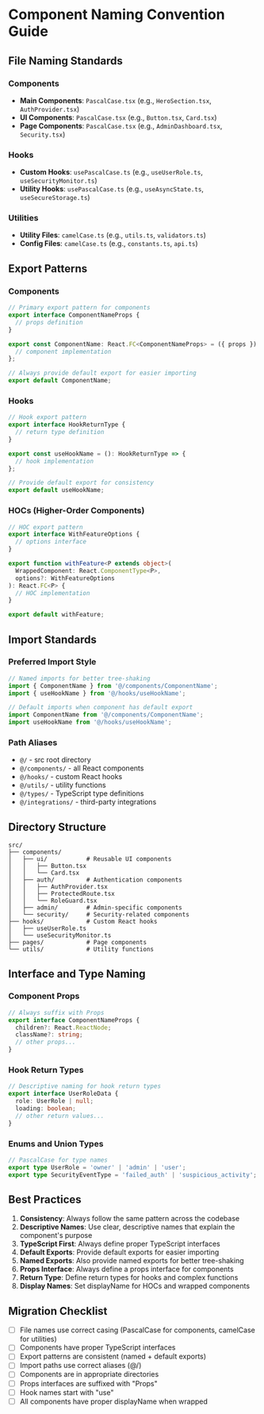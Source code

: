 # Component Naming Convention Guide

## File Naming Standards

### Components
- **Main Components**: `PascalCase.tsx` (e.g., `HeroSection.tsx`, `AuthProvider.tsx`)
- **UI Components**: `PascalCase.tsx` (e.g., `Button.tsx`, `Card.tsx`)
- **Page Components**: `PascalCase.tsx` (e.g., `AdminDashboard.tsx`, `Security.tsx`)

### Hooks
- **Custom Hooks**: `usePascalCase.ts` (e.g., `useUserRole.ts`, `useSecurityMonitor.ts`)
- **Utility Hooks**: `usePascalCase.ts` (e.g., `useAsyncState.ts`, `useSecureStorage.ts`)

### Utilities
- **Utility Files**: `camelCase.ts` (e.g., `utils.ts`, `validators.ts`)
- **Config Files**: `camelCase.ts` (e.g., `constants.ts`, `api.ts`)

## Export Patterns

### Components
```typescript
// Primary export pattern for components
export interface ComponentNameProps {
  // props definition
}

export const ComponentName: React.FC<ComponentNameProps> = ({ props }) => {
  // component implementation
};

// Always provide default export for easier importing
export default ComponentName;
```

### Hooks
```typescript
// Hook export pattern
export interface HookReturnType {
  // return type definition
}

export const useHookName = (): HookReturnType => {
  // hook implementation
};

// Provide default export for consistency
export default useHookName;
```

### HOCs (Higher-Order Components)
```typescript
// HOC export pattern
export interface WithFeatureOptions {
  // options interface
}

export function withFeature<P extends object>(
  WrappedComponent: React.ComponentType<P>,
  options?: WithFeatureOptions
): React.FC<P> {
  // HOC implementation
}

export default withFeature;
```

## Import Standards

### Preferred Import Style
```typescript
// Named imports for better tree-shaking
import { ComponentName } from '@/components/ComponentName';
import { useHookName } from '@/hooks/useHookName';

// Default imports when component has default export
import ComponentName from '@/components/ComponentName';
import useHookName from '@/hooks/useHookName';
```

### Path Aliases
- `@/` - src root directory
- `@/components/` - all React components
- `@/hooks/` - custom React hooks
- `@/utils/` - utility functions
- `@/types/` - TypeScript type definitions
- `@/integrations/` - third-party integrations

## Directory Structure

```
src/
├── components/
│   ├── ui/           # Reusable UI components
│   │   ├── Button.tsx
│   │   └── Card.tsx
│   ├── auth/         # Authentication components
│   │   ├── AuthProvider.tsx
│   │   ├── ProtectedRoute.tsx
│   │   └── RoleGuard.tsx
│   ├── admin/        # Admin-specific components
│   └── security/     # Security-related components
├── hooks/            # Custom React hooks
│   ├── useUserRole.ts
│   └── useSecurityMonitor.ts
├── pages/            # Page components
└── utils/            # Utility functions
```

## Interface and Type Naming

### Component Props
```typescript
// Always suffix with Props
export interface ComponentNameProps {
  children?: React.ReactNode;
  className?: string;
  // other props...
}
```

### Hook Return Types
```typescript
// Descriptive naming for hook return types
export interface UserRoleData {
  role: UserRole | null;
  loading: boolean;
  // other return values...
}
```

### Enums and Union Types
```typescript
// PascalCase for type names
export type UserRole = 'owner' | 'admin' | 'user';
export type SecurityEventType = 'failed_auth' | 'suspicious_activity';
```

## Best Practices

1. **Consistency**: Always follow the same pattern across the codebase
2. **Descriptive Names**: Use clear, descriptive names that explain the component's purpose
3. **TypeScript First**: Always define proper TypeScript interfaces
4. **Default Exports**: Provide default exports for easier importing
5. **Named Exports**: Also provide named exports for better tree-shaking
6. **Props Interface**: Always define a props interface for components
7. **Return Type**: Define return types for hooks and complex functions
8. **Display Names**: Set displayName for HOCs and wrapped components

## Migration Checklist

- [ ] File names use correct casing (PascalCase for components, camelCase for utilities)
- [ ] Components have proper TypeScript interfaces
- [ ] Export patterns are consistent (named + default exports)
- [ ] Import paths use correct aliases (@/)
- [ ] Components are in appropriate directories
- [ ] Props interfaces are suffixed with "Props"
- [ ] Hook names start with "use"
- [ ] All components have proper displayName when wrapped
